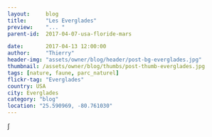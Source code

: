 ```yaml
---
layout:     blog
title:      "Les Everglades"
preview:    "... "
parent-id:  2017-04-07-usa-floride-mars

date:       2017-04-13 12:00:00
author:     "Thierry"
header-img: "assets/owner/blog/header/post-bg-everglades.jpg"
thumbnail: /assets/owner/blog/thumbs/post-thumb-everglades.jpg
tags: [nature, faune, parc_naturel]
flickr-tag: "Everglades"
country: USA
city: Everglades
category: "blog"
location: "25.590969, -80.761030"
---
```


∫